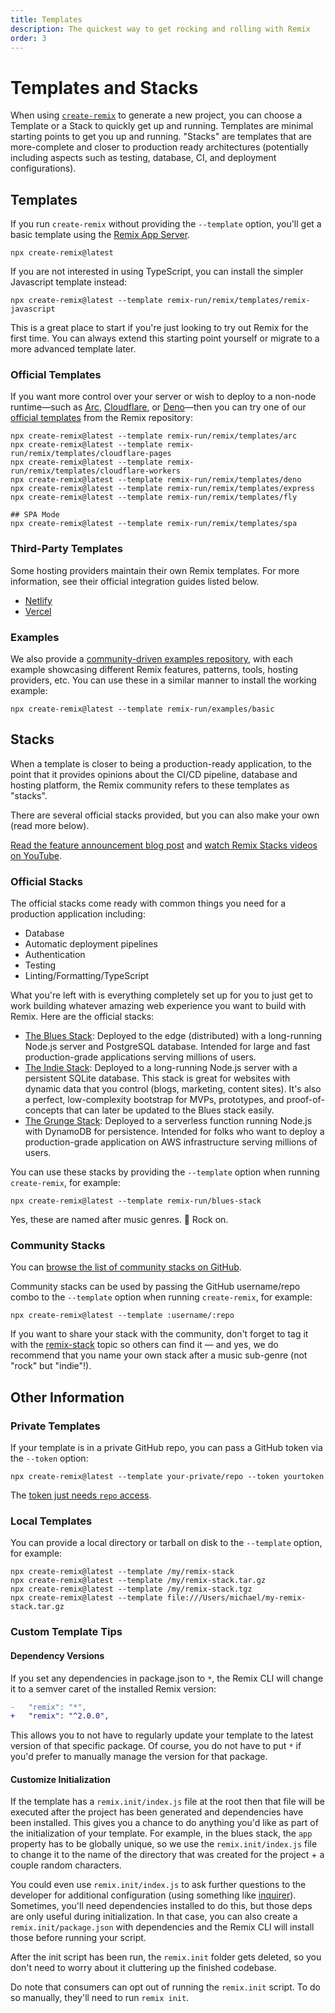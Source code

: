 ```yaml
---
title: Templates
description: The quickest way to get rocking and rolling with Remix
order: 3
---
```


# Templates and Stacks

When using [`create-remix`][create_remix] to generate a new project, you can choose a Template or a Stack to quickly get up and running. Templates are minimal starting points to get you up and running. "Stacks" are templates that are more-complete and closer to production ready architectures (potentially including aspects such as testing, database, CI, and deployment configurations).

## Templates

If you run `create-remix` without providing the `--template` option, you'll get a basic template using the [Remix App Server][remix_app_server].

```shellscript nonumber
npx create-remix@latest
```

If you are not interested in using TypeScript, you can install the simpler Javascript template instead:

```shellscript nonumber
npx create-remix@latest --template remix-run/remix/templates/remix-javascript
```

This is a great place to start if you're just looking to try out Remix for the first time. You can always extend this starting point yourself or migrate to a more advanced template later.

### Official Templates

If you want more control over your server or wish to deploy to a non-node runtime—such as [Arc][arc], [Cloudflare][cloudflare], or [Deno][deno]—then you can try one of our [official templates][official_templates] from the Remix repository:

```shellscript nonumber
npx create-remix@latest --template remix-run/remix/templates/arc
npx create-remix@latest --template remix-run/remix/templates/cloudflare-pages
npx create-remix@latest --template remix-run/remix/templates/cloudflare-workers
npx create-remix@latest --template remix-run/remix/templates/deno
npx create-remix@latest --template remix-run/remix/templates/express
npx create-remix@latest --template remix-run/remix/templates/fly

## SPA Mode
npx create-remix@latest --template remix-run/remix/templates/spa
```

### Third-Party Templates

Some hosting providers maintain their own Remix templates. For more information, see their official integration guides listed below.

- [Netlify][netlify_template_docs]
- [Vercel][vercel_template_docs]

### Examples

We also provide a [community-driven examples repository][examples], with each example showcasing different Remix features, patterns, tools, hosting providers, etc. You can use these in a similar manner to install the working example:

```shellscript nonumber
npx create-remix@latest --template remix-run/examples/basic
```

## Stacks

When a template is closer to being a production-ready application, to the point that it provides opinions about the CI/CD pipeline, database and hosting platform, the Remix community refers to these templates as "stacks".

There are several official stacks provided, but you can also make your own (read more below).

[Read the feature announcement blog post][feature_announcement_blog_post] and [watch Remix Stacks videos on YouTube][remix_stacks_videos_on_youtube].

### Official Stacks

The official stacks come ready with common things you need for a production application including:

- Database
- Automatic deployment pipelines
- Authentication
- Testing
- Linting/Formatting/TypeScript

What you're left with is everything completely set up for you to just get to work building whatever amazing web experience you want to build with Remix. Here are the official stacks:

- [The Blues Stack][blues_stack]: Deployed to the edge (distributed) with a long-running Node.js server and PostgreSQL database. Intended for large and fast production-grade applications serving millions of users.
- [The Indie Stack][indie_stack]: Deployed to a long-running Node.js server with a persistent SQLite database. This stack is great for websites with dynamic data that you control (blogs, marketing, content sites). It's also a perfect, low-complexity bootstrap for MVPs, prototypes, and proof-of-concepts that can later be updated to the Blues stack easily.
- [The Grunge Stack][grunge_stack]: Deployed to a serverless function running Node.js with DynamoDB for persistence. Intended for folks who want to deploy a production-grade application on AWS infrastructure serving millions of users.

You can use these stacks by providing the `--template` option when running `create-remix`, for example:

```shellscript nonumber
npx create-remix@latest --template remix-run/blues-stack
```

Yes, these are named after music genres. 🤘 Rock on.

### Community Stacks

You can [browse the list of community stacks on GitHub][remix_stack_topic].

Community stacks can be used by passing the GitHub username/repo combo to the `--template` option when running `create-remix`, for example:

```shellscript nonumber
npx create-remix@latest --template :username/:repo
```

<docs-success>If you want to share your stack with the community, don't forget to tag it with the [remix-stack][remix_stack_topic] topic so others can find it — and yes, we do recommend that you name your own stack after a music sub-genre (not "rock" but "indie"!).</docs-success>

## Other Information

### Private Templates

If your template is in a private GitHub repo, you can pass a GitHub token via the `--token` option:

```shellscript nonumber
npx create-remix@latest --template your-private/repo --token yourtoken
```

The [token just needs `repo` access][repo_access_token].

### Local Templates

You can provide a local directory or tarball on disk to the `--template` option, for example:

```shellscript nonumber
npx create-remix@latest --template /my/remix-stack
npx create-remix@latest --template /my/remix-stack.tar.gz
npx create-remix@latest --template /my/remix-stack.tgz
npx create-remix@latest --template file:///Users/michael/my-remix-stack.tar.gz
```

### Custom Template Tips

#### Dependency Versions

If you set any dependencies in package.json to `*`, the Remix CLI will change it to a semver caret of the installed Remix version:

```diff
-   "remix": "*",
+   "remix": "^2.0.0",
```

This allows you to not have to regularly update your template to the latest version of that specific package. Of course, you do not have to put `*` if you'd prefer to manually manage the version for that package.

#### Customize Initialization

If the template has a `remix.init/index.js` file at the root then that file will be executed after the project has been generated and dependencies have been installed. This gives you a chance to do anything you'd like as part of the initialization of your template. For example, in the blues stack, the `app` property has to be globally unique, so we use the `remix.init/index.js` file to change it to the name of the directory that was created for the project + a couple random characters.

You could even use `remix.init/index.js` to ask further questions to the developer for additional configuration (using something like [inquirer][inquirer]). Sometimes, you'll need dependencies installed to do this, but those deps are only useful during initialization. In that case, you can also create a `remix.init/package.json` with dependencies and the Remix CLI will install those before running your script.

After the init script has been run, the `remix.init` folder gets deleted, so you don't need to worry about it cluttering up the finished codebase.

<docs-warning>Do note that consumers can opt out of running the `remix.init` script. To do so manually, they'll need to run `remix init`.</docs-warning>

[create_remix]: ../other-api/create-remix
[remix_app_server]: ../other-api/serve
[repo_access_token]: https://github.com/settings/tokens/new?description=Remix%20Private%20Stack%20Access&scopes=repo
[inquirer]: https://npm.im/inquirer
[feature_announcement_blog_post]: /blog/remix-stacks
[remix_stacks_videos_on_youtube]: https://www.youtube.com/playlist?list=PLXoynULbYuEC8-gJCqyXo94RufAvSA6R3
[blues_stack]: https://github.com/remix-run/blues-stack
[indie_stack]: https://github.com/remix-run/indie-stack
[grunge_stack]: https://github.com/remix-run/grunge-stack
[remix_stack_topic]: https://github.com/topics/remix-stack
[official_templates]: https://github.com/remix-run/remix/tree/main/templates
[examples]: https://github.com/remix-run/examples
[vercel_template_docs]: https://vercel.com/docs/frameworks/remix
[netlify_template_docs]: https://docs.netlify.com/integrations/frameworks/remix
[arc]: https://arc.codes/docs/en/get-started/quickstart
[deno]: https://deno.com
[cloudflare]: https://www.cloudflare.com
